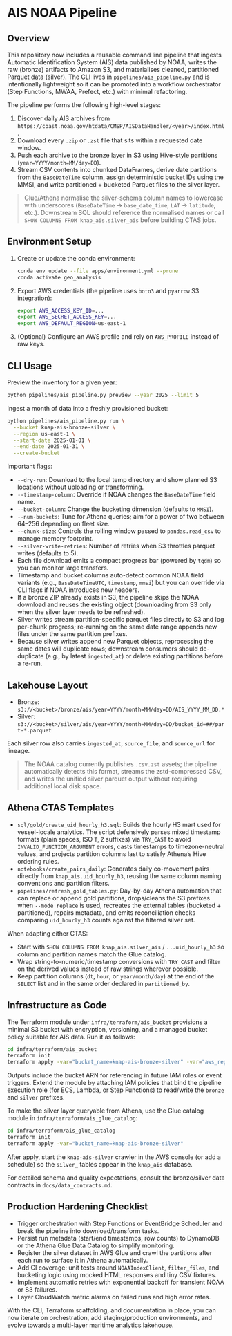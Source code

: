 # AIS NOAA Pipeline

## Overview

This repository now includes a reusable command line pipeline that ingests Automatic Identification System (AIS) data published by NOAA, writes the raw (bronze) artifacts to Amazon S3, and materialises cleaned, partitioned Parquet data (silver). The CLI lives in `pipelines/ais_pipeline.py` and is intentionally lightweight so it can be promoted into a workflow orchestrator (Step Functions, MWAA, Prefect, etc.) with minimal refactoring.

The pipeline performs the following high-level stages:

1. Discover daily AIS archives from `https://coast.noaa.gov/htdata/CMSP/AISDataHandler/<year>/index.html`.
2. Download every `.zip` or `.zst` file that sits within a requested date window.
3. Push each archive to the bronze layer in S3 using Hive-style partitions (`year=YYYY/month=MM/day=DD`).
4. Stream CSV contents into chunked DataFrames, derive date partitions from the `BaseDateTime` column, assign deterministic bucket IDs using the MMSI, and write partitioned + bucketed Parquet files to the silver layer.

> Glue/Athena normalise the silver-schema column names to lowercase with underscores (`BaseDateTime` → `base_date_time`, `LAT` → `latitude`, etc.). Downstream SQL should reference the normalised names or call `SHOW COLUMNS FROM knap_ais.silver_ais` before building CTAS jobs.

## Environment Setup

1. Create or update the conda environment:
   ```bash
   conda env update --file apps/environment.yml --prune
   conda activate geo_analysis
   ```
2. Export AWS credentials (the pipeline uses `boto3` and `pyarrow` S3 integration):
   ```bash
   export AWS_ACCESS_KEY_ID=...
   export AWS_SECRET_ACCESS_KEY=...
   export AWS_DEFAULT_REGION=us-east-1
   ```
3. (Optional) Configure an AWS profile and rely on `AWS_PROFILE` instead of raw keys.

## CLI Usage

Preview the inventory for a given year:
```bash
python pipelines/ais_pipeline.py preview --year 2025 --limit 5
```

Ingest a month of data into a freshly provisioned bucket:
```bash
python pipelines/ais_pipeline.py run \
  --bucket knap-ais-bronze-silver \
  --region us-east-1 \
  --start-date 2025-01-01 \
  --end-date 2025-01-31 \
  --create-bucket
```

Important flags:
- `--dry-run`: Download to the local temp directory and show planned S3 locations without uploading or transforming.
- `--timestamp-column`: Override if NOAA changes the `BaseDateTime` field name.
- `--bucket-column`: Change the bucketing dimension (defaults to `MMSI`).
- `--num-buckets`: Tune for Athena queries; aim for a power of two between 64–256 depending on fleet size.
- `--chunk-size`: Controls the rolling window passed to `pandas.read_csv` to manage memory footprint.
- `--silver-write-retries`: Number of retries when S3 throttles parquet writes (defaults to 5).
- Each file download emits a compact progress bar (powered by `tqdm`) so you can monitor large transfers.
- Timestamp and bucket columns auto-detect common NOAA field variants (e.g., `BaseDateTimeUTC`, `timestamp`, `mmsi`) but you can override via CLI flags if NOAA introduces new headers.
- If a bronze ZIP already exists in S3, the pipeline skips the NOAA download and reuses the existing object (downloading from S3 only when the silver layer needs to be refreshed).
- Silver writes stream partition-specific parquet files directly to S3 and log per-chunk progress; re-running on the same date range appends new files under the same partition prefixes.
- Because silver writes append new Parquet objects, reprocessing the same dates will duplicate rows; downstream consumers should de-duplicate (e.g., by latest `ingested_at`) or delete existing partitions before a re-run.

## Lakehouse Layout

- Bronze: `s3://<bucket>/bronze/ais/year=YYYY/month=MM/day=DD/AIS_YYYY_MM_DD.*`
- Silver: `s3://<bucket>/silver/ais/year=YYYY/month=MM/day=DD/bucket_id=##/part-*.parquet`

Each silver row also carries `ingested_at`, `source_file`, and `source_url` for lineage.

> The NOAA catalog currently publishes `.csv.zst` assets; the pipeline automatically detects this format, streams the zstd-compressed CSV, and writes the unified silver parquet output without requiring additional local disk space.

## Athena CTAS Templates

- `sql/gold/create_uid_hourly_h3.sql`: Builds the hourly H3 mart used for vessel-locale analytics. The script defensively parses mixed timestamp formats (plain spaces, ISO `T`, `Z` suffixes) via `TRY_CAST` to avoid `INVALID_FUNCTION_ARGUMENT` errors, casts timestamps to timezone-neutral values, and projects partition columns last to satisfy Athena’s Hive ordering rules.
- `notebooks/create_pairs_daily`: Generates daily co-movement pairs directly from `knap_ais.uid_hourly_h3`, reusing the same column naming conventions and partition filters.
- `pipelines/refresh_gold_tables.py`: Day-by-day Athena automation that can replace or append gold partitions, drops/cleans the S3 prefixes when `--mode replace` is used, recreates the external tables (bucketed + partitioned), repairs metadata, and emits reconciliation checks comparing `uid_hourly_h3` counts against the filtered silver set.

When adapting either CTAS:
- Start with `SHOW COLUMNS FROM knap_ais.silver_ais` / `...uid_hourly_h3` so column and partition names match the Glue catalog.
- Wrap string-to-numeric/timestamp conversions with `TRY_CAST` and filter on the derived values instead of raw strings wherever possible.
- Keep partition columns (`dt`, `hour`, or `year/month/day`) at the end of the `SELECT` list and in the same order declared in `partitioned_by`.

## Infrastructure as Code

The Terraform module under `infra/terraform/ais_bucket` provisions a minimal S3 bucket with encryption, versioning, and a managed bucket policy suitable for AIS data. Run it as follows:

```bash
cd infra/terraform/ais_bucket
terraform init
terraform apply -var="bucket_name=knap-ais-bronze-silver" -var="aws_region=us-east-1"
```

Outputs include the bucket ARN for referencing in future IAM roles or event triggers. Extend the module by attaching IAM policies that bind the pipeline execution role (for ECS, Lambda, or Step Functions) to read/write the `bronze` and `silver` prefixes.

To make the silver layer queryable from Athena, use the Glue catalog module in `infra/terraform/ais_glue_catalog`:

```bash
cd infra/terraform/ais_glue_catalog
terraform init
terraform apply -var="bucket_name=knap-ais-bronze-silver"
```

After apply, start the `knap-ais-silver` crawler in the AWS console (or add a schedule) so the `silver_` tables appear in the `knap_ais` database.

For detailed schema and quality expectations, consult the bronze/silver data contracts in `docs/data_contracts.md`.

## Production Hardening Checklist

- Trigger orchestration with Step Functions or EventBridge Scheduler and break the pipeline into download/transform tasks.
- Persist run metadata (start/end timestamps, row counts) to DynamoDB or the Athena Glue Data Catalog to simplify monitoring.
- Register the silver dataset in AWS Glue and crawl the partitions after each run to surface it in Athena automatically.
- Add CI coverage: unit tests around `NOAAIndexClient`, `filter_files`, and bucketing logic using mocked HTML responses and tiny CSV fixtures.
- Implement automatic retries with exponential backoff for transient NOAA or S3 failures.
- Layer CloudWatch metric alarms on failed runs and high error rates.

With the CLI, Terraform scaffolding, and documentation in place, you can now iterate on orchestration, add staging/production environments, and evolve towards a multi-layer maritime analytics lakehouse.
